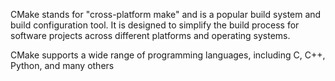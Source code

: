 CMake stands for "cross-platform make" and is a popular build system and build configuration tool. It is designed to simplify the build process for software projects across different platforms and operating systems.

CMake supports a wide range of programming languages, including C, C++, Python, and many others


